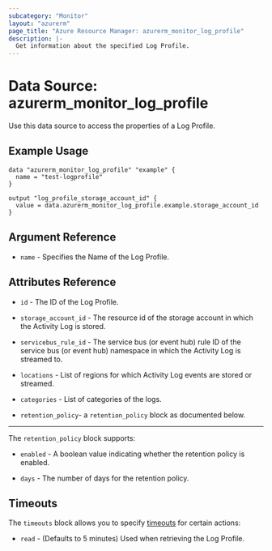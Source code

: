 ```yaml
---
subcategory: "Monitor"
layout: "azurerm"
page_title: "Azure Resource Manager: azurerm_monitor_log_profile"
description: |-
  Get information about the specified Log Profile.
---
```


# Data Source: azurerm_monitor_log_profile

Use this data source to access the properties of a Log Profile.

## Example Usage

```hcl
data "azurerm_monitor_log_profile" "example" {
  name = "test-logprofile"
}

output "log_profile_storage_account_id" {
  value = data.azurerm_monitor_log_profile.example.storage_account_id
}
```

## Argument Reference

* `name` - Specifies the Name of the Log Profile.


## Attributes Reference

* `id` - The ID of the Log Profile.
 
* `storage_account_id` - The resource id of the storage account in which the Activity Log is stored.

* `servicebus_rule_id` - The service bus (or event hub) rule ID of the service bus (or event hub) namespace in which the Activity Log is streamed to.

* `locations` - List of regions for which Activity Log events are stored or streamed.

* `categories` - List of categories of the logs.

* `retention_policy`- a `retention_policy` block as documented below.

---

The `retention_policy` block supports:

* `enabled` - A boolean value indicating whether the retention policy is enabled.

* `days` - The number of days for the retention policy.

## Timeouts

The `timeouts` block allows you to specify [timeouts](https://www.terraform.io/docs/configuration/resources.html#timeouts) for certain actions:

* `read` - (Defaults to 5 minutes) Used when retrieving the Log Profile.
